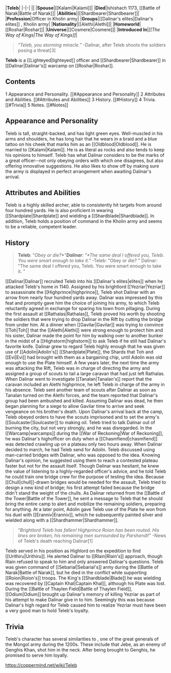 |**Teleb**|
|-|-|
||
|**Spouse**|[[Kalami\|Kalami]]|
|**Died**|Ishishach 1173, [[Battle of Narak\|Battle of Narak]]|
|**Abilities**|[[Shardbearer\|Shardbearer]]|
|**Profession**|Officer in Kholin army|
|**Groups**|[[Dalinar's elites\|Dalinar's elites]] , Kholin army|
|**Nationality**|[[Alethi\|Alethi]]|
|**Homeworld**|[[Roshar\|Roshar]]|
|**Universe**|[[Cosmere\|Cosmere]]|
|**Introduced In**|*[[The Way of Kings\|The Way of Kings]]*|

>“*Teleb, you storming miracle.*”
\-Dalinar, after Teleb shoots the soldiers posing a threat[3]


**Teleb** is a [[Lighteyed\|lighteyed]] officer and [[Shardbearer\|Shardbearer]] in [[Dalinar\|Dalinar's]] warcamp on [[Roshar\|Roshar]].

## Contents

1 Appearance and Personality. [[#Appearance and Personality]] 
2 Attributes and Abilities. [[#Attributes and Abilities]] 
3 History. [[#History]] 
4 Trivia. [[#Trivia]] 
5 Notes. [[#Notes]] 


## Appearance and Personality
Teleb is tall, straight-backed, and has light green eyes. Well-muscled in his arms and shoulders, he has long hair that he wears in a braid and a blue tattoo on his cheek that marks him as an [[Oldblood\|Oldblood]]. He is married to [[Kalami\|Kalami]]. He is as literal as rocks and also tends to keep his opinions to himself.
Teleb has what Dalinar considers to be the marks of a great officer--not only obeying orders with which one disagrees, but also offering innovative suggestions. He also likes to show off by making sure the army is displayed in perfect arrangement when awaiting Dalinar's arrival.

## Attributes and Abilities
Teleb is a highly skilled archer, able to consistently hit targets from around four hundred yards. He is also proficient in wearing [[Shardplate\|Shardplate]] and wielding a [[Shardblade\|Shardblade]].
In addition, Teleb holds a position of command in the Kholin army and seems to be a reliable, competent leader.

## History
>**Teleb**: "*Obey or die?**"***Dalinar**: "*The same deal I offered you, Teleb. You were smart enough to take it.**"*
\-Teleb: "Obey or die?
"
Dalinar: "The same deal I offered you, Teleb. You were smart enough to take it.
"


[[Dalinar\|Dalinar]] recruited Teleb into his [[Dalinar's elites\|elites]] when he attacked Teleb's home in 1140. Assigned by his brightlord [[Yezriar\|Yezriar]] to assassinate the [[Highprince\|highprince]], Teleb shot Dalinar with an arrow from nearly four hundred yards away. Dalinar was impressed by this feat and promptly gave him the choice of joining his army, to which Teleb reluctantly agreed in exchange for sparing his town from pillaging.
During the first assault at [[Rathalas\|Rathalas]], Teleb proved his worth by shooting the soldiers that were trying to drop Dalinar in the Rift by cutting the bridge from under him. At a dinner when [[Gavilar\|Gavilar]] was trying to convince [[Toh\|Toh]] that the [[Alethi\|Alethi]] were strong enough to protect him and his sister, Dalinar made the point for him by walking over to another bunker in the midst of a [[Highstorm\|highstorm]] to ask Teleb if he still had Dalinar's favorite knife. Dalinar grew to regard Teleb highly enough that he was given use of [[Adolin\|Adolin's]] [[Shardplate\|Plate]], the Shards that Toh and [[Evi\|Evi]] had brought with them as a bargaining chip, until Adolin was old enough to use the Plate himself. A few years later, the next time the army was attacking the Rift, Teleb was in charge of directing the army and assigned a group of scouts to tail a large caravan that had just left Rathalas. When Dalinar went to investigate [[Tanalan\|Tanalan's]] report that the caravan included an Alethi highprince, he left Teleb in charge of the army in his absence. Teleb sent another team of scouts after Dalinar as soon as Tanalan turned on the Alethi forces, and the team reported that Dalinar's group had been ambushed and killed. Assuming Dalinar was dead, he then began planning for a siege to allow Gavilar time to arrive and seek vengeance on his brother's death. Upon Dalinar's arrival back at the camp, Teleb obeyed orders to have the scouts imprisoned and to set the army's [[Soulcaster\|Soulcaster]] to making oil. Teleb tried to talk Dalinar out of burning the city, but not very strongly, and he was disregarded.
In the [[Warcamp\|warcamps]] during the [[War of Reckoning\|War of Reckoning]], he was Dalinar's highofficer on duty when a [[Chasmfiend\|chasmfiend]] was detected crawling up on a plateau only two hours away. When Dalinar decided to march, he had Teleb send for Adolin.
Teleb discussed using man-carried bridges with Dalinar, who was opposed to the idea. Knowing Dalinar's opinion, he suggested using them to reach a contested plateau faster but not for the assault itself. Though Dalinar was hesitant, he knew the value of listening to a highly-regarded officer's advice, and he told Teleb he could train one bridge crew for the purpose of testing the idea. Because [[Chull\|chull]]-drawn bridges would be needed for the assault, Teleb tried to design a new kind of bridge; his first attempt failed because the bridge didn't stand the weight of the chulls.
As Dalinar returned from the [[Battle of the Tower\|Battle of the Tower]], he sent a message to Teleb that he should bring the entire camp to alert and mobilize the remaining soldiers, preparing for anything. At a later point, Adolin gave Teleb use of the Plate he won from his duel with [[Eranniv\|Eranniv]], which he subsequently painted silver and wielded along with a [[Shardhammer\|Shardhammer]].

>“*Brightlord Teleb has fallen! Highprince Roion has been routed. His lines are broken, his remaining men surrounded by Parshendi!*”
\-News of Teleb's death reaching Dalinar[1]

Teleb served in his position as Highlord on the expedition to find [[Urithiru\|Urithiru]]. He alerted Dalinar to [[Rlain\|Rlain's]] approach, though Rlain refused to speak to him and only answered Dalinar's questions. Teleb was given command of [[Sebarial\|Sebarial's]] army during the [[Battle of Narak\|Battle of Narak]], but he died in the conflict while supporting [[Roion\|Roion's]] troops. The King's [[Shardblade\|Blade]] he was wielding was recovered by [[Captain Khal\|Captain Khal]], although his Plate was lost.
During the [[Battle of Thaylen Field\|Battle of Thaylen Field]], [[Odium\|Odium]] brought up Dalinar's memory of killing Yezriar as part of his attempt to make Dalinar give in to him. Seemingly this was because Dalinar's high regard for Teleb caused him to realize Yezriar must have been a very good man to hold Teleb's loyalty.

## Trivia
Teleb's character has several similarities to , one of the great generals of the Mongol army during the 1200s. These include that Jebe, as an enemy of Genghis Khan, shot him in the neck. After being brought to Genghis, he promised to serve him loyally.


https://coppermind.net/wiki/Teleb
